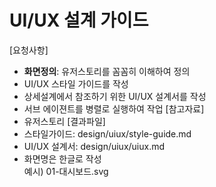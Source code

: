 # UI/UX 설계 가이드

[요청사항]
- **화면정의**: 유저스토리를 꼼꼼히 이해하여 정의 
- UI/UX 스타일 가이드를 작성 
- 상세설계에서 참조하기 위한 UI/UX 설계서를 작성
- 서브 에이젼트를 병렬로 실행하여 작업
[참고자료]
- 유저스토리
[결과파일] 
- 스타일가이드: design/uiux/style-guide.md 
- UI/UX 설계서: design/uiux/uiux.md
- 화면명은 한글로 작성  
  예시) 01-대시보드.svg
